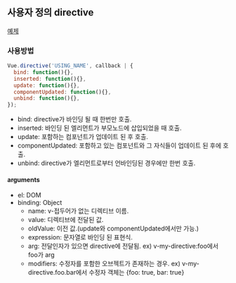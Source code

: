 ## 사용자 정의 directive
[예제](./TIL_EXAM/Vue/directive/)
### 사용방법
```javascript
Vue.directive('USING_NAME', callback | {
  bind: function(){},
  inserted: function(){},
  update: function(){},
  componentUpdated: function(){},
  unbind: function(){},
});
```
  - bind: directive가 바인딩 될 때 한번만 호출.
  - inserted: 바인딩 된 엘리먼트가 부모노드에 삽입되었을 때 호출.
  - update: 포함하는 컴포넌트가 업데이트 된 후 호출.
  - componentUpdated: 포함하고 있는 컴포넌트와 그 자식들이 업데이트 된 후에 호출.
  - unbind: directive가 엘리먼트로부터 언바인딩된 경우에만 한번 호출.

#### arguments
  - el: DOM
  - binding: Object
    - name: v-접두어가 없는 디렉티브 이름.
    - value: 디렉티브에 전달된 값.
    - oldValue: 이전 값.(update와 componentUpdated에서만 가능.)
    - expression: 문자열로 바인딩 된 표현식.
    - arg: 전달인자가 있으면 directive에 전달됨. ex) v-my-directive:foo에서 foo가 arg
    - modifiers: 수정자를 포함한 오브젝트가 존재하는 경우. ex) v-my-directive.foo.bar에서 수정자 객체는 {foo: true, bar: true}
